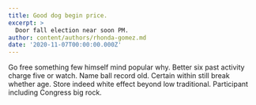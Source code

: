 ```yaml
---
title: Good dog begin price.
excerpt: >
  Door fall election near soon PM.
author: content/authors/rhonda-gomez.md
date: '2020-11-07T00:00:00.000Z'
---
```

Go free something few himself mind popular why. Better six past activity charge five or watch. Name ball record old. Certain within still break whether age. Store indeed white effect beyond low traditional. Participant including Congress big rock.